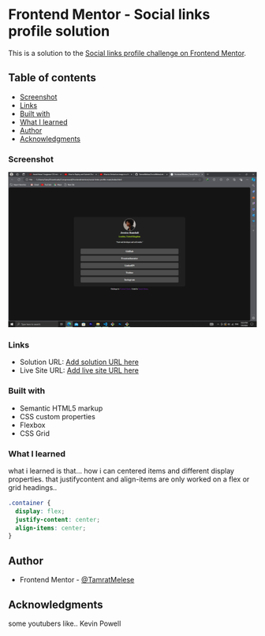 # Frontend Mentor - Social links profile solution

This is a solution to the [Social links profile challenge on Frontend Mentor](https://www.frontendmentor.io/challenges/social-links-profile-UG32l9m6dQ).

## Table of contents

- [Screenshot](#screenshot)
- [Links](#links)
- [Built with](#built-with)
- [What I learned](#what-i-learned)
- [Author](#author)
- [Acknowledgments](#acknowledgments)

### Screenshot

![Screenshot of the solution.](./assets/images/screenshot.png "Screenshot for the solution")

### Links

- Solution URL: [Add solution URL here](https://your-solution-url.com)
- Live Site URL: [Add live site URL here](https://your-live-site-url.com)

### Built with

- Semantic HTML5 markup
- CSS custom properties
- Flexbox
- CSS Grid

### What I learned

what i learned is that... how i can centered items and different display properties.
that justifycontent and align-items are only worked on a flex or grid headings..

```css
.container {
  display: flex;
  justify-content: center;
  align-items: center;
}
```

## Author

- Frontend Mentor - [@TamratMelese](https://www.frontendmentor.io/profile/TamratMelese)

## Acknowledgments

some youtubers like.. Kevin Powell
